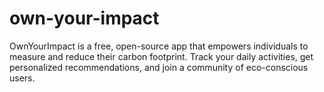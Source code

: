 # own-your-impact
OwnYourImpact is a free, open-source app that empowers individuals to measure and reduce their carbon footprint. Track your daily activities, get personalized recommendations, and join a community of eco-conscious users.
